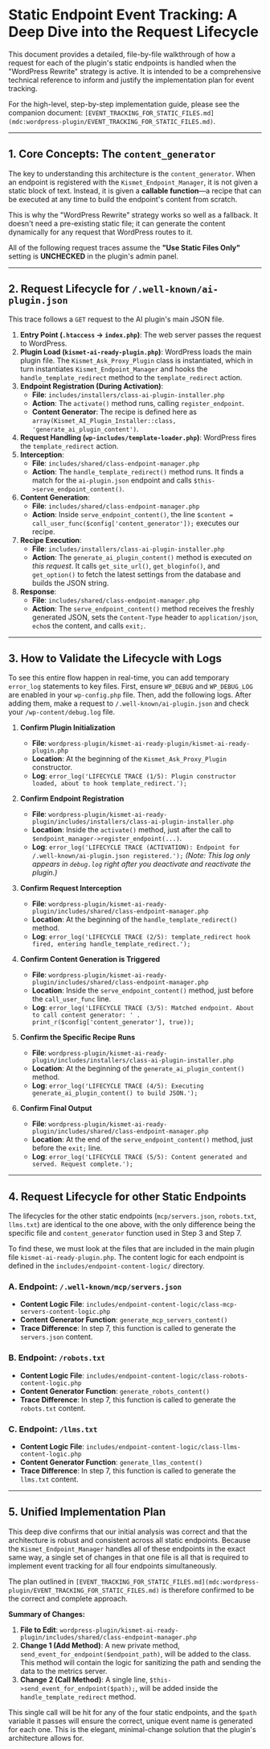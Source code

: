 # Static Endpoint Event Tracking: A Deep Dive into the Request Lifecycle

This document provides a detailed, file-by-file walkthrough of how a request for each of the plugin's static endpoints is handled when the "WordPress Rewrite" strategy is active. It is intended to be a comprehensive technical reference to inform and justify the implementation plan for event tracking.

For the high-level, step-by-step implementation guide, please see the companion document: `[EVENT_TRACKING_FOR_STATIC_FILES.md](mdc:wordpress-plugin/EVENT_TRACKING_FOR_STATIC_FILES.md)`.

---

## 1. Core Concepts: The `content_generator`

The key to understanding this architecture is the `content_generator`. When an endpoint is registered with the `Kismet_Endpoint_Manager`, it is not given a static block of text. Instead, it is given a **callable function**—a recipe that can be executed at any time to build the endpoint's content from scratch.

This is why the "WordPress Rewrite" strategy works so well as a fallback. It doesn't need a pre-existing static file; it can generate the content dynamically for any request that WordPress routes to it.

All of the following request traces assume the **"Use Static Files Only"** setting is **UNCHECKED** in the plugin's admin panel.

---

## 2. Request Lifecycle for `/.well-known/ai-plugin.json`

This trace follows a `GET` request to the AI plugin's main JSON file.

1.  **Entry Point (`.htaccess` -> `index.php`)**: The web server passes the request to WordPress.
2.  **Plugin Load (`kismet-ai-ready-plugin.php`)**: WordPress loads the main plugin file. The `Kismet_Ask_Proxy_Plugin` class is instantiated, which in turn instantiates `Kismet_Endpoint_Manager` and hooks the `handle_template_redirect` method to the `template_redirect` action.
3.  **Endpoint Registration (During Activation)**:
    - **File**: `includes/installers/class-ai-plugin-installer.php`
    - **Action**: The `activate()` method runs, calling `register_endpoint`.
    - **Content Generator**: The recipe is defined here as `array(Kismet_AI_Plugin_Installer::class, 'generate_ai_plugin_content')`.
4.  **Request Handling (`wp-includes/template-loader.php`)**: WordPress fires the `template_redirect` action.
5.  **Interception**:
    - **File**: `includes/shared/class-endpoint-manager.php`
    - **Action**: The `handle_template_redirect()` method runs. It finds a match for the `ai-plugin.json` endpoint and calls `$this->serve_endpoint_content()`.
6.  **Content Generation**:
    - **File**: `includes/shared/class-endpoint-manager.php`
    - **Action**: Inside `serve_endpoint_content()`, the line `$content = call_user_func($config['content_generator']);` executes our recipe.
7.  **Recipe Execution**:
    - **File**: `includes/installers/class-ai-plugin-installer.php`
    - **Action**: The `generate_ai_plugin_content()` method is executed _on this request_. It calls `get_site_url()`, `get_bloginfo()`, and `get_option()` to fetch the latest settings from the database and builds the JSON string.
8.  **Response**:
    - **File**: `includes/shared/class-endpoint-manager.php`
    - **Action**: The `serve_endpoint_content()` method receives the freshly generated JSON, sets the `Content-Type` header to `application/json`, `echo`s the content, and calls `exit;`.

---

## 3. How to Validate the Lifecycle with Logs

To see this entire flow happen in real-time, you can add temporary `error_log` statements to key files. First, ensure `WP_DEBUG` and `WP_DEBUG_LOG` are enabled in your `wp-config.php` file. Then, add the following logs. After adding them, make a request to `/.well-known/ai-plugin.json` and check your `/wp-content/debug.log` file.

1.  **Confirm Plugin Initialization**

    - **File**: `wordpress-plugin/kismet-ai-ready-plugin/kismet-ai-ready-plugin.php`
    - **Location**: At the beginning of the `Kismet_Ask_Proxy_Plugin` constructor.
    - **Log**: `error_log('LIFECYCLE TRACE (1/5): Plugin constructor loaded, about to hook template_redirect.');`

2.  **Confirm Endpoint Registration**

    - **File**: `wordpress-plugin/kismet-ai-ready-plugin/includes/installers/class-ai-plugin-installer.php`
    - **Location**: Inside the `activate()` method, just after the call to `$endpoint_manager->register_endpoint(...)`.
    - **Log**: `error_log('LIFECYCLE TRACE (ACTIVATION): Endpoint for /.well-known/ai-plugin.json registered.');`
      _(Note: This log only appears in `debug.log` right after you deactivate and reactivate the plugin.)_

3.  **Confirm Request Interception**

    - **File**: `wordpress-plugin/kismet-ai-ready-plugin/includes/shared/class-endpoint-manager.php`
    - **Location**: At the beginning of the `handle_template_redirect()` method.
    - **Log**: `error_log('LIFECYCLE TRACE (2/5): template_redirect hook fired, entering handle_template_redirect.');`

4.  **Confirm Content Generation is Triggered**

    - **File**: `wordpress-plugin/kismet-ai-ready-plugin/includes/shared/class-endpoint-manager.php`
    - **Location**: Inside the `serve_endpoint_content()` method, just before the `call_user_func` line.
    - **Log**: `error_log('LIFECYCLE TRACE (3/5): Matched endpoint. About to call content generator: ' . print_r($config['content_generator'], true));`

5.  **Confirm the Specific Recipe Runs**

    - **File**: `wordpress-plugin/kismet-ai-ready-plugin/includes/installers/class-ai-plugin-installer.php`
    - **Location**: At the beginning of the `generate_ai_plugin_content()` method.
    - **Log**: `error_log('LIFECYCLE TRACE (4/5): Executing generate_ai_plugin_content() to build JSON.');`

6.  **Confirm Final Output**
    - **File**: `wordpress-plugin/kismet-ai-ready-plugin/includes/shared/class-endpoint-manager.php`
    - **Location**: At the end of the `serve_endpoint_content()` method, just before the `exit;` line.
    - **Log**: `error_log('LIFECYCLE TRACE (5/5): Content generated and served. Request complete.');`

---

## 4. Request Lifecycle for other Static Endpoints

The lifecycles for the other static endpoints (`mcp/servers.json`, `robots.txt`, `llms.txt`) are identical to the one above, with the only difference being the specific file and `content_generator` function used in Step 3 and Step 7.

To find these, we must look at the files that are included in the main plugin file `kismet-ai-ready-plugin.php`. The content logic for each endpoint is defined in the `includes/endpoint-content-logic/` directory.

### A. Endpoint: `/.well-known/mcp/servers.json`

- **Content Logic File**: `includes/endpoint-content-logic/class-mcp-servers-content-logic.php`
- **Content Generator Function**: `generate_mcp_servers_content()`
- **Trace Difference**: In step 7, this function is called to generate the `servers.json` content.

### B. Endpoint: `/robots.txt`

- **Content Logic File**: `includes/endpoint-content-logic/class-robots-content-logic.php`
- **Content Generator Function**: `generate_robots_content()`
- **Trace Difference**: In step 7, this function is called to generate the `robots.txt` content.

### C. Endpoint: `/llms.txt`

- **Content Logic File**: `includes/endpoint-content-logic/class-llms-content-logic.php`
- **Content Generator Function**: `generate_llms_content()`
- **Trace Difference**: In step 7, this function is called to generate the `llms.txt` content.

---

## 5. Unified Implementation Plan

This deep dive confirms that our initial analysis was correct and that the architecture is robust and consistent across all static endpoints. Because the `Kismet_Endpoint_Manager` handles all of these endpoints in the exact same way, a single set of changes in that one file is all that is required to implement event tracking for all four endpoints simultaneously.

The plan outlined in `[EVENT_TRACKING_FOR_STATIC_FILES.md](mdc:wordpress-plugin/EVENT_TRACKING_FOR_STATIC_FILES.md)` is therefore confirmed to be the correct and complete approach.

**Summary of Changes:**

1.  **File to Edit**: `wordpress-plugin/kismet-ai-ready-plugin/includes/shared/class-endpoint-manager.php`
2.  **Change 1 (Add Method)**: A new private method, `send_event_for_endpoint($endpoint_path)`, will be added to the class. This method will contain the logic for sanitizing the path and sending the data to the metrics server.
3.  **Change 2 (Call Method)**: A single line, `$this->send_event_for_endpoint($path);`, will be added inside the `handle_template_redirect` method.

This single call will be hit for any of the four static endpoints, and the `$path` variable it passes will ensure the correct, unique event name is generated for each one. This is the elegant, minimal-change solution that the plugin's architecture allows for.
